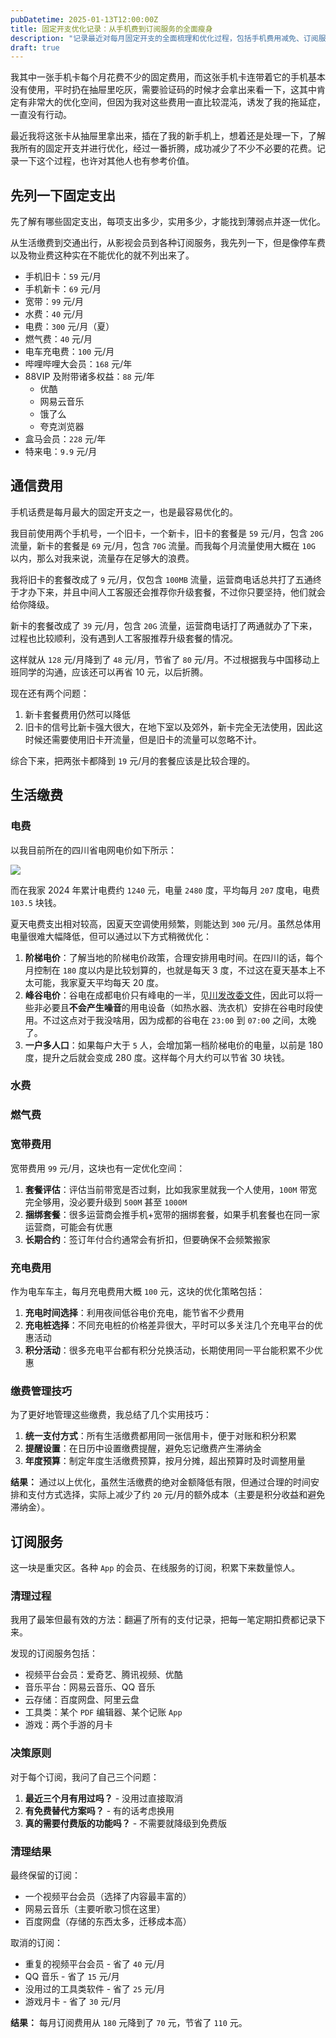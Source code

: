 ```yaml
---
pubDatetime: 2025-01-13T12:00:00Z
title: 固定开支优化记录：从手机费到订阅服务的全面瘦身
description: "记录最近对每月固定开支的全面梳理和优化过程，包括手机费用减免、订阅服务清理和积分券使用策略"
draft: true
---
```


我其中一张手机卡每个月花费不少的固定费用，而这张手机卡连带着它的手机基本没有使用，平时扔在抽屉里吃灰，需要验证码的时候才会拿出来看一下，这其中肯定有非常大的优化空间，但因为我对这些费用一直比较混沌，诱发了我的拖延症，一直没有行动。

最近我将这张卡从抽屉里拿出来，插在了我的新手机上，想着还是处理一下，了解我所有的固定开支并进行优化，经过一番折腾，成功减少了不少不必要的花费。记录一下这个过程，也许对其他人也有参考价值。

## 先列一下固定支出

先了解有哪些固定支出，每项支出多少，实用多少，才能找到薄弱点并逐一优化。

从生活缴费到交通出行，从影视会员到各种订阅服务，我先列一下，但是像停车费以及物业费这种实在不能优化的就不列出来了。

- 手机旧卡：`59` 元/月
- 手机新卡：`69` 元/月
- 宽带：`99` 元/月
- 水费：`40` 元/月
- 电费：`300` 元/月（夏）
- 燃气费：`40` 元/月
- 电车充电费：`100` 元/月
- 哔哩哔哩大会员：`168` 元/年
- 88VIP 及附带诸多权益：`88` 元/年
  - 优酷
  - 网易云音乐
  - 饿了么
  - 夸克浏览器
- 盒马会员：`228` 元/年
- 特来电：`9.9` 元/月

## 通信费用

手机话费是每月最大的固定开支之一，也是最容易优化的。

我目前使用两个手机号，一个旧卡，一个新卡，旧卡的套餐是 `59` 元/月，包含 `20G` 流量，新卡的套餐是 `69` 元/月，包含 `70G` 流量。而我每个月流量使用大概在 `10G` 以内，那么对我来说，流量存在足够大的浪费。

我将旧卡的套餐改成了 `9` 元/月，仅包含 `100MB` 流量，运营商电话总共打了五通终于才办下来，并且中间人工客服还会推荐你升级套餐，不过你只要坚持，他们就会给你降级。

新卡的套餐改成了 `39` 元/月，包含 `20G` 流量，运营商电话打了两通就办了下来，过程也比较顺利，没有遇到人工客服推荐升级套餐的情况。

这样就从 `128` 元/月降到了 `48` 元/月，节省了 `80` 元/月。不过根据我与中国移动上班同学的沟通，应该还可以再省 10 元，以后折腾。

现在还有两个问题：

1. 新卡套餐费用仍然可以降低
2. 旧卡的信号比新卡强大很大，在地下室以及郊外，新卡完全无法使用，因此这时候还需要使用旧卡开流量，但是旧卡的流量可以忽略不计。

综合下来，把两张卡都降到 `19` 元/月的套餐应该是比较合理的。

## 生活缴费

### 电费

以我目前所在的四川省电网电价如下所示：

![](https://static.shanyue.tech/images/25-08-08/clipboard-1615.3ee750.webp)

而在我家 2024 年累计电费约 `1240` 元，电量 `2480` 度，平均每月 `207` 度电，电费 `103.5` 块钱。

夏天电费支出相对较高，因夏天空调使用频繁，则能达到 `300` 元/月。虽然总体用电量很难大幅降低，但可以通过以下方式稍微优化：

1. **阶梯电价**：了解当地的阶梯电价政策，合理安排用电时间。在四川的话，每个月控制在 `180` 度以内是比较划算的，也就是每天 3 度，不过这在夏天基本上不太可能，我家夏天平均每天 20 度。
2. **峰谷电价**：谷电在成都电价只有峰电的一半，见[川发改委文件](https://www.95598.cn/omg-static//omg-static/99305131741047381357501700685689.pdf)，因此可以将一些非必要且**不会产生噪音**的用电设备（如热水器、洗衣机）安排在谷电时段使用。不过这点对于我没啥用，因为成都的谷电在 `23:00` 到 `07:00` 之间，太晚了。
3. **一户多人口**：如果每户大于 `5` 人，会增加第一档阶梯电价的电量，以前是 180 度，提升之后就会变成 280 度。这样每个月大约可以节省 30 块钱。

### 水费

### 燃气费

### 宽带费用

宽带费用 `99` 元/月，这块也有一定优化空间：

1. **套餐评估**：评估当前带宽是否过剩，比如我家里就我一个人使用，`100M` 带宽完全够用，没必要升级到 `500M` 甚至 `1000M`
2. **捆绑套餐**：很多运营商会推手机+宽带的捆绑套餐，如果手机套餐也在同一家运营商，可能会有优惠
3. **长期合约**：签订年付合约通常会有折扣，但要确保不会频繁搬家

### 充电费用

作为电车车主，每月充电费用大概 `100` 元，这块的优化策略包括：

1. **充电时间选择**：利用夜间低谷电价充电，能节省不少费用
2. **充电桩选择**：不同充电桩的价格差异很大，平时可以多关注几个充电平台的优惠活动
3. **积分活动**：很多充电平台都有积分兑换活动，长期使用同一平台能积累不少优惠

### 缴费管理技巧

为了更好地管理这些缴费，我总结了几个实用技巧：

1. **统一支付方式**：所有生活缴费都用同一张信用卡，便于对账和积分积累
2. **提醒设置**：在日历中设置缴费提醒，避免忘记缴费产生滞纳金
3. **年度预算**：制定年度生活缴费预算，按月分摊，超出预算时及时调整用量

**结果：** 通过以上优化，虽然生活缴费的绝对金额降低有限，但通过合理的时间安排和支付方式选择，实际上减少了约 `20` 元/月的额外成本（主要是积分收益和避免滞纳金）。

## 订阅服务

这一块是重灾区。各种 `App` 的会员、在线服务的订阅，积累下来数量惊人。

### 清理过程

我用了最笨但最有效的方法：翻遍了所有的支付记录，把每一笔定期扣费都记录下来。

发现的订阅服务包括：

- 视频平台会员：爱奇艺、腾讯视频、优酷
- 音乐平台：网易云音乐、QQ 音乐
- 云存储：百度网盘、阿里云盘
- 工具类：某个 `PDF` 编辑器、某个记账 `App`
- 游戏：两个手游的月卡

### 决策原则

对于每个订阅，我问了自己三个问题：

1. **最近三个月有用过吗？** - 没用过直接取消
2. **有免费替代方案吗？** - 有的话考虑换用
3. **真的需要付费版的功能吗？** - 不需要就降级到免费版

### 清理结果

最终保留的订阅：

- 一个视频平台会员（选择了内容最丰富的）
- 网易云音乐（主要听歌习惯在这里）
- 百度网盘（存储的东西太多，迁移成本高）

取消的订阅：

- 重复的视频平台会员 - 省了 `40` 元/月
- QQ 音乐 - 省了 `15` 元/月
- 没用过的工具类软件 - 省了 `25` 元/月
- 游戏月卡 - 省了 `30` 元/月

**结果：** 每月订阅费用从 `180` 元降到了 `70` 元，节省了 `110` 元。
